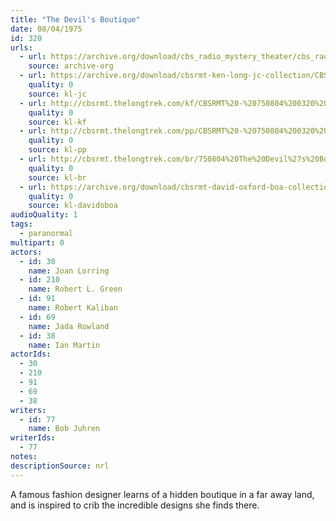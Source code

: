 ```yaml
---
title: "The Devil's Boutique"
date: 08/04/1975
id: 320
urls: 
  - url: https://archive.org/download/cbs_radio_mystery_theater/cbs_radio_mystery_theater-0301-0350.zip/cbs_radio_mystery_theater-0301-0350%2Fcbsrmt_0320_the_devils_boutique.mp3
    source: archive-org
  - url: https://archive.org/download/cbsrmt-ken-long-jc-collection/CBSRMT - 750804 0320 Devil 's Boutique vbr kb_jc.mp3
    quality: 0
    source: kl-jc
  - url: http://cbsrmt.thelongtrek.com/kf/CBSRMT%20-%20750804%200320%20The%20Devil%27s%20Boutique_kf.mp3
    quality: 0
    source: kl-kf
  - url: http://cbsrmt.thelongtrek.com/pp/CBSRMT%20-%20750804%200320%20The%20Devil%27s%20Boutique_pp.mp3
    quality: 0
    source: kl-pp
  - url: http://cbsrmt.thelongtrek.com/br/750804%20The%20Devil%27s%20Boutique%20WOR.mp3
    quality: 0
    source: kl-br
  - url: https://archive.org/download/cbsrmt-david-oxford-boa-collection/CBSRMT-750804-0320-The-Devil's-Boutique-(64-44)_kf-{BoA}.mp3
    quality: 0
    source: kl-davidoboa
audioQuality: 1
tags: 
  - paranormal
multipart: 0
actors:  
  - id: 30
    name: Joan Lorring  
  - id: 210
    name: Robert L. Green  
  - id: 91
    name: Robert Kaliban  
  - id: 69
    name: Jada Rowland  
  - id: 38
    name: Ian Martin
actorIds:  
  - 30  
  - 210  
  - 91  
  - 69  
  - 38
writers:  
  - id: 77
    name: Bob Juhren
writerIds:  
  - 77
notes: 
descriptionSource: nrl
---
```

A famous fashion designer learns of a hidden boutique in a far away land, and is inspired to crib the incredible designs she finds there.